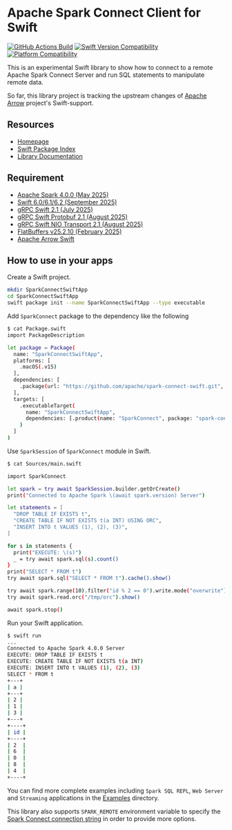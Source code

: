 # Apache Spark Connect Client for Swift

[![GitHub Actions Build](https://github.com/apache/spark-connect-swift/actions/workflows/build_and_test.yml/badge.svg)](https://github.com/apache/spark-connect-swift/blob/main/.github/workflows/build_and_test.yml)
[![Swift Version Compatibility](https://img.shields.io/endpoint?url=https%3A%2F%2Fswiftpackageindex.com%2Fapi%2Fpackages%2Fapache%2Fspark-connect-swift%2Fbadge%3Ftype%3Dswift-versions)](https://swiftpackageindex.com/apache/spark-connect-swift)
[![Platform Compatibility](https://img.shields.io/endpoint?url=https%3A%2F%2Fswiftpackageindex.com%2Fapi%2Fpackages%2Fapache%2Fspark-connect-swift%2Fbadge%3Ftype%3Dplatforms)](https://swiftpackageindex.com/apache/spark-connect-swift)

This is an experimental Swift library to show how to connect to a remote Apache Spark Connect Server and run SQL statements to manipulate remote data.

So far, this library project is tracking the upstream changes of [Apache Arrow](https://arrow.apache.org) project's Swift-support.

## Resources

- [Homepage](https://apache.github.io/spark-connect-swift/)
- [Swift Package Index](https://swiftpackageindex.com/apache/spark-connect-swift/)
- [Library Documentation](https://swiftpackageindex.com/apache/spark-connect-swift/main/documentation/sparkconnect)

## Requirement

- [Apache Spark 4.0.0 (May 2025)](https://github.com/apache/spark/releases/tag/v4.0.0)
- [Swift 6.0/6.1/6.2 (September 2025)](https://swift.org)
- [gRPC Swift 2.1 (July 2025)](https://github.com/grpc/grpc-swift-2/releases/tag/2.1.0)
- [gRPC Swift Protobuf 2.1 (August 2025)](https://github.com/grpc/grpc-swift-protobuf/releases/tag/2.1.1)
- [gRPC Swift NIO Transport 2.1 (August 2025)](https://github.com/grpc/grpc-swift-nio-transport/releases/tag/2.1.0)
- [FlatBuffers v25.2.10 (February 2025)](https://github.com/google/flatbuffers/releases/tag/v25.2.10)
- [Apache Arrow Swift](https://github.com/apache/arrow-swift)

## How to use in your apps

Create a Swift project.

```bash
mkdir SparkConnectSwiftApp
cd SparkConnectSwiftApp
swift package init --name SparkConnectSwiftApp --type executable
```

Add `SparkConnect` package to the dependency like the following

```bash
$ cat Package.swift
import PackageDescription

let package = Package(
  name: "SparkConnectSwiftApp",
  platforms: [
    .macOS(.v15)
  ],
  dependencies: [
    .package(url: "https://github.com/apache/spark-connect-swift.git", branch: "main")
  ],
  targets: [
    .executableTarget(
      name: "SparkConnectSwiftApp",
      dependencies: [.product(name: "SparkConnect", package: "spark-connect-swift")]
    )
  ]
)
```

Use `SparkSession` of `SparkConnect` module in Swift.

```bash
$ cat Sources/main.swift

import SparkConnect

let spark = try await SparkSession.builder.getOrCreate()
print("Connected to Apache Spark \(await spark.version) Server")

let statements = [
  "DROP TABLE IF EXISTS t",
  "CREATE TABLE IF NOT EXISTS t(a INT) USING ORC",
  "INSERT INTO t VALUES (1), (2), (3)",
]

for s in statements {
  print("EXECUTE: \(s)")
  _ = try await spark.sql(s).count()
}
print("SELECT * FROM t")
try await spark.sql("SELECT * FROM t").cache().show()

try await spark.range(10).filter("id % 2 == 0").write.mode("overwrite").orc("/tmp/orc")
try await spark.read.orc("/tmp/orc").show()

await spark.stop()
```

Run your Swift application.

```bash
$ swift run
...
Connected to Apache Spark 4.0.0 Server
EXECUTE: DROP TABLE IF EXISTS t
EXECUTE: CREATE TABLE IF NOT EXISTS t(a INT)
EXECUTE: INSERT INTO t VALUES (1), (2), (3)
SELECT * FROM t
+---+
| a |
+---+
| 2 |
| 1 |
| 3 |
+---+
+----+
| id |
+----+
| 2  |
| 6  |
| 0  |
| 8  |
| 4  |
+----+
```

You can find more complete examples including `Spark SQL REPL`, `Web Server` and `Streaming` applications in the [Examples](https://github.com/apache/spark-connect-swift/tree/main/Examples) directory.

This library also supports `SPARK_REMOTE` environment variable to specify the [Spark Connect connection string](https://spark.apache.org/docs/latest/spark-connect-overview.html#set-sparkremote-environment-variable) in order to provide more options.
